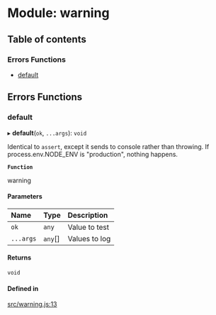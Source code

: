 # Module: warning

## Table of contents

### Errors Functions

- [default](warning.md#default)

## Errors Functions

### default

▸ **default**(`ok`, `...args`): `void`

Identical to `assert`, except it sends to console rather than throwing.
If process.env.NODE_ENV is "production", nothing happens.

**`Function`**

warning

#### Parameters

| Name | Type | Description |
| :------ | :------ | :------ |
| `ok` | `any` | Value to test |
| `...args` | `any`[] | Values to log |

#### Returns

`void`

#### Defined in

[src/warning.js:13](https://github.com/Twipped/js-utils/blob/f2eceb5/src/warning.js#L13)
